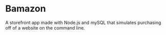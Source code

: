 # Bamazon
A storefront app made with Node.js and mySQL that simulates purchasing off of a website on the command line.
